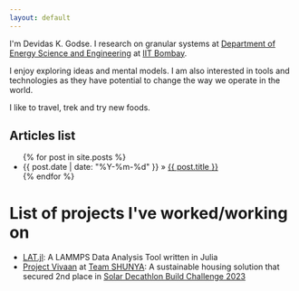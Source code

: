 ```yaml
---
layout: default
---
```


I'm Devidas K. Godse. I research on granular systems at [Department of Energy Science and Engineering](https://www.ese.iitb.ac.in/) at [IIT Bombay](http://www.iitb.ac.in/).


I enjoy exploring ideas and mental models. I am also interested in tools and technologies as they have potential to change the way we operate in the world.

I like to travel, trek and try new foods.

## Articles list
<ul class="posts">
    {% for post in site.posts %}
    <li>
        <span>{{ post.date | date: "%Y-%m-%d" }}</span> &raquo;
        <a
            href="{{ post.url }}"
            >{{ post.title }}</a
        >
    </li>
{% endfor %}
</ul>

# List of projects I've worked/working on

- [LAT.jl](https://github.com/devidaskgodse/LAT.jl): A LAMMPS Data Analysis Tool written in Julia
- [Project Vivaan](https://www.solardecathlon.gov/past/build/2023/teams/indian-institute-of-technology-bombay) at [Team SHUNYA](https://www.teamshunya.com/): A sustainable housing solution that secured 2nd place in [Solar Decathlon Build Challenge 2023](https://www.solardecathlon.gov/past/build/2023/competition-scores)


